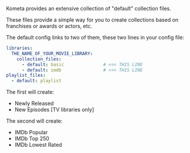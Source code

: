 Kometa provides an extensive collection of "default" collection files.

These files provide a simple way for you to create collections based on franchises or awards or actors, etc.

The default config links to two of them, these two lines in your config file:

```yaml
libraries:
  THE_NAME_OF_YOUR_MOVIE_LIBRARY:
    collection_files:
      - default: basic               # <<< THIS LINE
      - default: imdb                # <<< THIS LINE
playlist_files:
  - default: playlist
```

The first will create:

  - Newly Released
  - New Episodes [TV libraries only]

The second will create:

  - IMDb Popular
  - IMDb Top 250
  - IMDb Lowest Rated
